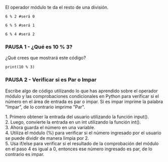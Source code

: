El operador módulo te da el resto de una división.

`6 % 2 #será 0`

`6 % 5 #será 1`

`6 % 4 #será 2`

### PAUSA 1 - ¿Qué es 10 % 3?
¿Qué crees que mostrará este código?

`print(10 % 3)`

### PAUSA 2 - Verificar si es Par o Impar
Escribe algo de código utilizando lo que has aprendido sobre el operador módulo y las comprobaciones condicionales en Python para verificar si el número en el área de entrada es par o impar.
Si es impar imprime la palabra "Impar", de lo contrario imprime "Par".

<div class="hint">
1. Primero obtener la entrada del usuario utilizando la función input().
<br/>2. Luego, convierte la entrada en un int utilizando la función int().
<br/>3. Ahora guarda el número en una variable.
<br/>4. Utiliza el módulo (%) para verificar si el número ingresado por el usuario se puede dividir de manera limpia por 2.
<br>5. Usa if/else para verificar si el resultado de la comprobación del módulo en el paso 4 es igual a 0, entonces ese número ingresado es par, de lo contrario es impar.
</div>